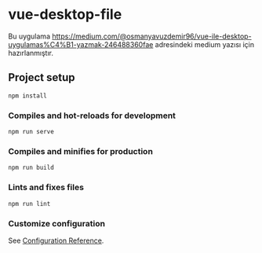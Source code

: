 # vue-desktop-file

Bu uygulama https://medium.com/@osmanyavuzdemir96/vue-ile-desktop-uygulamas%C4%B1-yazmak-246488360fae adresindeki medium yazısı için hazırlanmıştır.

## Project setup
```
npm install
```

### Compiles and hot-reloads for development
```
npm run serve
```

### Compiles and minifies for production
```
npm run build
```

### Lints and fixes files
```
npm run lint
```

### Customize configuration
See [Configuration Reference](https://cli.vuejs.org/config/).
